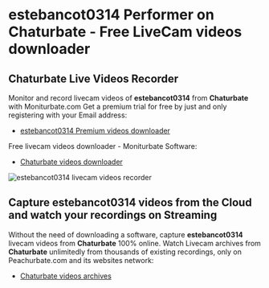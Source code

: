 # estebancot0314 Performer on Chaturbate - Free LiveCam videos downloader

## Chaturbate Live Videos Recorder

Monitor and record livecam videos of **estebancot0314** from **Chaturbate** with Moniturbate.com
Get a premium trial for free by just and only registering with your Email address:
* [estebancot0314 Premium videos downloader](https://moniturbate.com/request-demo-licence-key.html)

Free livecam videos downloader - Moniturbate Software:
* [Chaturbate videos downloader](https://moniturbate.com/moniturbate-download-software.html)

![estebancot0314 livecam videos recorder](https://peachurnet.com/templates/moniturbate-software.png)


## Capture estebancot0314 videos from the Cloud and watch your recordings on Streaming

Without the need of downloading a software, capture **estebancot0314** livecam videos from **Chaturbate** 100% online.
Watch Livecam archives from **Chaturbate** unlimitedly from thousands of existing recordings, only on Peachurbate.com and its websites network:
* [Chaturbate videos archives](https://peachurnet.com/)